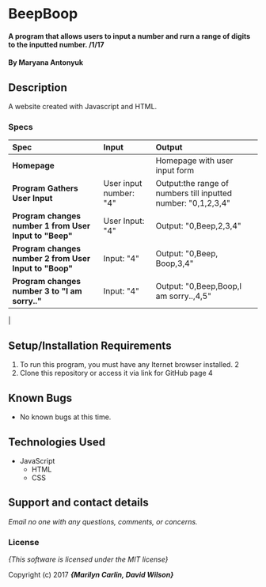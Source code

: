 # BeepBoop

#### A program that allows users to input a number and rurn a range of digits to the inputted number. /1/17

#### By **Maryana Antonyuk**

## Description

A website created with Javascript and HTML.


### Specs
| Spec | Input | Output |
| :-------------     | :------------- | :------------- |
| **Homepage** | | Homepage with user input form |
| **Program Gathers User Input** | User input number: "4" | Output:the range of numbers till inputted number: "0,1,2,3,4" |
| **Program changes number 1 from User Input to "Beep"**| User Input: "4" | Output: "0,Beep,2,3,4" |
| **Program changes number 2 from User Input to "Boop"**| Input: "4" | Output: "0,Beep, Boop,3,4" |
| **Program changes number 3 to "I am sorry.."** | Input: "4" | Output: "0,Beep,Boop,I am sorry..,4,5" |
| 

## Setup/Installation Requirements

1. To run this program, you must have any Iternet browser installed. 
2
3. Clone this repository or access it via link for GitHub page 
4
## Known Bugs
* No known bugs at this time.

## Technologies Used
* JavaScript
  * HTML
  * CSS



## Support and contact details

_Email no one with any questions, comments, or concerns._

### License

*{This software is licensed under the MIT license}*

Copyright (c) 2017 **_{Marilyn Carlin, David Wilson}_**